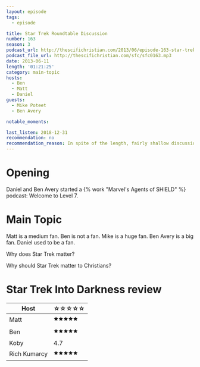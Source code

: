 ```yaml
---
layout: episode
tags:
  - episode

title: Star Trek Roundtable Discussion
number: 163
season: 3
podcast_url: http://thescifichristian.com/2013/06/episode-163-star-trek-roundtable-discussion/
podcast_file_url: http://thescifichristian.com/sfc/sfc0163.mp3
date: 2013-06-11
length: '01:21:25'
category: main-topic
hosts:
  - Ben
  - Matt
  - Daniel
guests:
  - Mike Poteet
  - Ben Avery

notable_moments:

last_listen: 2018-12-31
recommendation: no
recommendation_reason: In spite of the length, fairly shallow discussion. This many hosts doesn't work. 
---
```

# Opening
Daniel and Ben Avery started a {% work "Marvel's Agents of SHIELD" %} podcast: Welcome to Level 7.



# Main Topic
Matt is a medium fan. Ben is not a fan. Mike is a huge fan. Ben Avery is a big fan. Daniel used to be a fan. 

Why does Star Trek matter? 

Why should Star Trek matter to Christians? 



# Star Trek Into Darkness review
<table class="table is-striped rating">
  <thead>
    <tr>
      <th>Host</th>
      <th>☆☆☆☆☆</th>
    </tr>
  </thead>
  <tbody>
    <tr>
      <td>Matt</td>
      <td>🟊🟊🟊🟊🟊</td>
    </tr>
    <tr>
      <td>Ben</td>
      <td>🟊🟊🟊🟊🟊</td>
    </tr>
    <tr>
      <td>Koby</td>
      <td>4.7</td>
    </tr>
    <tr>
      <td>Rich Kumarcy</td>
      <td>🟊🟊🟊🟊🟊</td>
    </tr>
  </tbody>
</table>